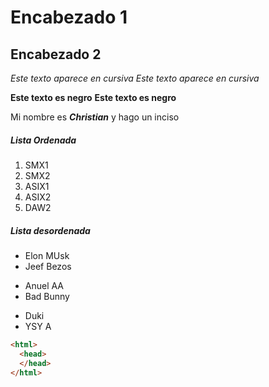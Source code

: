 # Encabezado 1
## Encabezado 2

*Este texto aparece en cursiva*
_Este texto aparece en cursiva_

**Este texto es negro**
__Este texto es negro__

Mi nombre es __*Christian*__ y hago un inciso

##### Lista Ordenada
1. SMX1 
2. SMX2
3. ASIX1
4. ASIX2
5. DAW2

##### Lista desordenada
* Elon MUsk
* Jeef Bezos
- Anuel AA
- Bad Bunny
+ Duki
+ YSY A

```html
<html>
  <head>
  </head>
</html>
